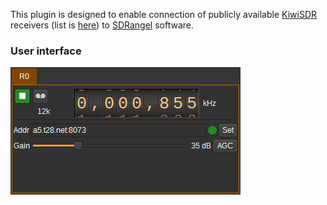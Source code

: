 This plugin is designed to enable connection of publicly available [KiwiSDR](http://kiwisdr.com/) receivers (list is [here](https://sdr.hu/?q=kiwisdr)) to [SDRangel](https://github.com/f4exb/sdrangel) software.
### User interface
![Screenshot](https://raw.githubusercontent.com/Vort/KiwiAngel/master/doc/kiwisdr.png)